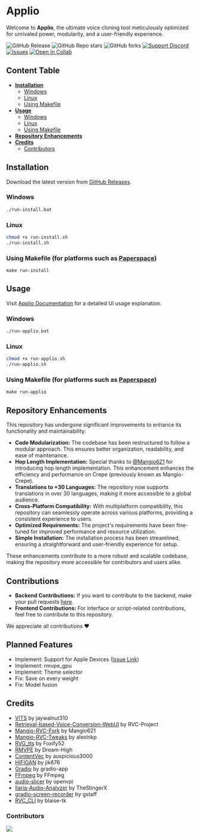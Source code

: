 # Applio
Welcome to **Applio**, the ultimate voice cloning tool meticulously optimized for unrivaled power, modularity, and a user-friendly experience.

![GitHub Release](https://img.shields.io/github/v/release/iahispano/applio-rvc-fork?style=flat-square)
![GitHub Repo stars](https://img.shields.io/github/stars/iahispano/applio-rvc-fork?style=flat-square)
![GitHub forks](https://img.shields.io/github/forks/iahispano/applio-rvc-fork?style=flat-square)
[![Support Discord](https://img.shields.io/discord/1096877223765606521?style=flat-square)](https://discord.gg/iahispano)
[![Issues](https://img.shields.io/github/issues/iahispano/applio-rvc-fork?style=flat-square)](https://github.com/IAHispano/Applio-RVC-Fork/issues)
[![Open In Collab](https://img.shields.io/badge/google_colab-F9AB00?style=flat-square&logo=googlecolab&logoColor=white)](https://colab.research.google.com/github/iahispano/applio/blob/master/assets/Applio.ipynb)

## Content Table
- [**Installation**](#installation)
  - [Windows](#windows)
  - [Linux](#linux)
  - [Using Makefile](#using-makefile-for-platforms-such-as-paperspace)
- [**Usage**](#usage)
  - [Windows](#windows-1)
  - [Linux](#linux-1)
  - [Using Makefile](#using-makefile-for-platforms-such-as-paperspace-1)
- [**Repository Enhancements**](#repository-enhancements)
- [**Credits**](#credits)
  - [Contributors](#contributors)

## Installation
Download the latest version from [GitHub Releases](https://github.com/IAHispano/Applio-RVC-Fork/releases).

### Windows
```bash
./run-install.bat
```

### Linux
```bash
chmod +x run-install.sh
./run-install.sh
```

### Using Makefile (for platforms such as [Paperspace](https://www.paperspace.com/))
```
make run-install
```

## Usage
Visit [Applio Documentation](https://docs.applio.org/) for a detailed UI usage explanation.

### Windows
```bash
./run-applio.bat
```

### Linux
```bash
chmod +x run-applio.sh
./run-applio.sh
```

### Using Makefile (for platforms such as [Paperspace](https://www.paperspace.com/))
```
make run-applio
```

## Repository Enhancements

This repository has undergone significant improvements to enhance its functionality and maintainability:

- **Code Modularization:** The codebase has been restructured to follow a modular approach. This ensures better organization, readability, and ease of maintenance.
- **Hop Length Implementation:** Special thanks to [@Mangio621](https://github.com/Mangio621/Mangio-RVC-Fork) for introducing hop length implementation. This enhancement enhances the efficiency and performance on Crepe (previously known as Mangio-Crepe).
- **Translations to +30 Languages:** The repository now supports translations in over 30 languages, making it more accessible to a global audience.
- **Cross-Platform Compatibility:** With multiplatform compatibility, this repository can seamlessly operate across various platforms, providing a consistent experience to users.
- **Optimized Requirements:** The project's requirements have been fine-tuned for improved performance and resource utilization.
- **Simple Installation:** The installation process has been streamlined, ensuring a straightforward and user-friendly experience for setup.

These enhancements contribute to a more robust and scalable codebase, making the repository more accessible for contributors and users alike.

## Contributions
- **Backend Contributions:** If you want to contribute to the backend, make your pull requests [here](https://github.com/blaise-tk/RVC_CLI).
- **Frontend Contributions:** For interface or script-related contributions, feel free to contribute to this repository.

We appreciate all contributions ❤️

## Planned Features
- Implement: Support for Apple Devices ([Issue Link](https://github.com/pytorch/pytorch/issues/77764))
- Implement: rmvpe_gpu
- Implement: Theme selector
- Fix: Save on every weight
- Fix: Model fusion

## Credits
- [VITS](https://github.com/jaywalnut310/vits) by jaywalnut310
- [Retrieval-based-Voice-Conversion-WebUI](https://github.com/RVC-Project/Retrieval-based-Voice-Conversion-WebUI) by RVC-Project
- [Mangio-RVC-Fork](https://github.com/Mangio621/Mangio-RVC-Fork) by Mangio621
- [Mangio-RVC-Tweaks](https://github.com/alexlnkp/Mangio-RVC-Tweaks) by alexlnkp
- [RVG_tts](https://github.com/Foxify52/RVG_tts) by Foxify52
- [RMVPE](https://github.com/Dream-High/RMVPE) by Dream-High
- [ContentVec](https://github.com/auspicious3000/contentvec/) by auspicious3000
- [HIFIGAN](https://github.com/jik876/hifi-gan) by jik876
- [Gradio](https://github.com/gradio-app/gradio) by gradio-app
- [FFmpeg](https://github.com/FFmpeg/FFmpeg) by FFmpeg
- [audio-slicer](https://github.com/openvpi/audio-slicer) by openvpi
- [Ilaria-Audio-Analyzer](https://github.com/TheStingerX/Ilaria-Audio-Analyzer) by TheStingerX
- [gradio-screen-recorder](https://huggingface.co/spaces/gstaff/gradio-screen-recorder) by gstaff
- [RVC_CLI](https://github.com/blaise-tk/RVC_CLI) by blaise-tk

### Contributors
<a href="https://github.com/IAHispano/Applio/graphs/contributors" target="_blank">
  <img src="https://contrib.rocks/image?repo=IAHispano/Applio" />
</a>
